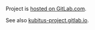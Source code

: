 Project is [hosted on GitLab.com](https://gitlab.com/kubitus-project).

See also [kubitus-project.gitlab.io](https://kubitus-project.gitlab.io/).
